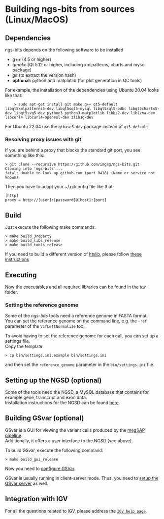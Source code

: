 
# Building ngs-bits from sources (Linux/MacOS)

## Dependencies

ngs-bits depends on the following software to be installed

* _g++_ (4.5 or higher)
* _qmake_ (Qt 5.12 or higher, including xmlpatterns, charts and mysql package)
* _git_ (to extract the version hash)
* __optional:__ python and matplotlib (for plot generation in QC tools)

For example, the installation of the dependencies using Ubuntu 20.04 looks like that:

        > sudo apt-get install git make g++ qt5-default libqt5xmlpatterns5-dev libqt5sql5-mysql libqt5sql5-odbc libqt5charts5-dev libqt5svg5-dev python3 python3-matplotlib libbz2-dev liblzma-dev libcurl4 libcurl4-openssl-dev zlib1g-dev

For Ubuntu 22.04 use the `qtbase5-dev` package instead of `qt5-default`.
    
### Resolving proxy issues with git

If you are behind a proxy that blocks the standard git port, you see something like this:

    > git clone --recursive https://github.com/imgag/ngs-bits.git
    Cloning into 'ngs-bits'...
    fatal: Unable to look up github.com (port 9418) (Name or service not known)

Then you have to adapt your ~/.gitconfig file like that:

    [http]
    proxy = http://[user]:[password]@[host]:[port]


## Build

Just execute the following make commands:

    > make build_3rdparty
	> make build_libs_release
	> make build_tools_release

If you need to build a different version of [htslib](https://github.com/samtools/htslib), please follow [these instructions](build_htslib.md#linux_mac)

## Executing

Now the executables and all required libraries can be found in the `bin` folder.


### Setting the reference genome

Some of the *ngs-bits* tools need a reference genome in FASTA format.  
You can set the reference genome on the command line, e.g. the `-ref` parameter of the `VcfLeftNormalize` tool.

To avoid having to set the reference genome for each call, you can set up a settings file.  
Copy the template:

	> cp bin/settings.ini.example bin/settings.ini

and then set the `reference_genome` parameter in the `bin/settings.ini` file.  

## Setting up the NGSD (optional)

Some of the tools need the NGSD, a MySQL database that contains for example gene, transcript and exon data.  
Installation instructions for the NGSD can be found [here](install_ngsd.md).


## Building GSvar (optional)

GSvar is a GUI for viewing the variant calls produced by the [megSAP pipeline](https://github.com/imgag/megSAP).  
Additionally, it offers a  user interface to the NGSD (see above).

To build GSvar, execute the following command:

    > make build_gui_release

Now you need to [configure GSVar](GSvar/configuration.md).

GSvar is usually running in client-server mode. Thus, you need to [setup the GSvar server](GSvarServer/index.md) as well.

## Integration with IGV

For all the questions related to IGV, please address the [`IGV help page`](install_igv.md).
